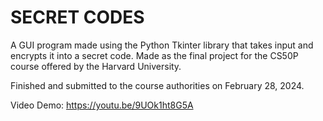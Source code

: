 # SECRET CODES #
A GUI program made using the Python Tkinter library that takes input and encrypts it into a secret code. Made as the final project for the CS50P course offered by the Harvard University.

Finished and submitted to the course authorities on February 28, 2024.

Video Demo: <https://youtu.be/9UOk1ht8G5A>
